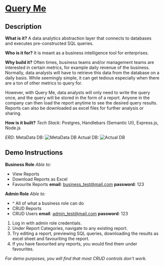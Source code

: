 # [Query Me](queryme-demo.herokuapp.com)

## Description

__What is it?__
A data analytics abstraction layer that connects to databases and executes pre-constructed SQL queries.

__Who is it for?__
It is meant as a business intelligence tool for enterprises. 

__Why build it?__
Often times, business teams and/or management teams are interested in certain metrics, for example daily revenue of the business. Normally, data analysts will have to retrieve this data from the database on a daily basis. While seemingly simple, it can get tedious especially when there are a ton of other metrics to query for.

However, with Query Me, data analysts will only need to write the query once, and the query will be stored in the form of a report. Anyone in the company can then load the report anytime to see the desired query results. Reports can also be downloaded as excel files for further analysis or sharing.

__How is it built?__
_Tech Stack_:
Postgres, Handlebars (Semantic UI), Express.js, Node.js

_ERD_:
MetaData DB: ![MetaData DB](https://i.imgur.com/MNBfz3Q.png)
Actual DB: ![Actual DB](https://i.imgur.com/04fCgjZ.png)


## Demo Instructions

__Business Role__
_Able to:_
- View Reports
- Download Reports as Excel
- Favourite Reports
__email__: business_test@mail.com
__password__: 123

__Admin Role__
_Able to:_
- ^ All of what a business role can do
- CRUD Reports
- CRUD Users
__email__: admin_test@mail.com
__password__: 123

1) Log in with admin role credentials.
2) Under Report Categories, navigate to any existing report.
3) Try editing a report, previewing SQL queries, downloading the results as excel sheet and favouriting the report.
4) If you have favourited any reports, you would find them under favourites.

_For demo purposes, you will find that most CRUD controls don't work._
